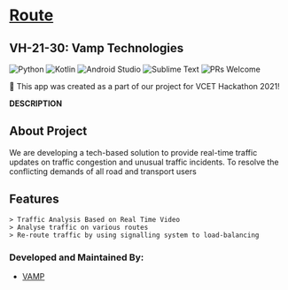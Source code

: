 # [Route](https://github.com/CatalystMonish/VH-21-30-Vamp-Technologies)
## VH-21-30: Vamp Technologies

![Python](https://img.shields.io/badge/python-language-green) ![Kotlin](https://img.shields.io/badge/Language-Kotlin-orange.svg) ![Android Studio](https://img.shields.io/badge/IDE-AndroidStudio-brightgreen.svg) ![Sublime Text](https://img.shields.io/badge/Sublime%20Text-IDE-blue) ![PRs Welcome](https://img.shields.io/badge/PullRequests-welcome-pink.svg)

:loudspeaker: This app was created as a part of our project for VCET Hackathon 2021!

**DESCRIPTION**

## About Project
We are developing a tech-based solution to provide real-time traffic updates on traffic congestion and unusual traffic incidents. To resolve the conflicting demands of all road and transport users

## Features

```
> Traffic Analysis Based on Real Time Video
> Analyse traffic on various routes
> Re-route traffic by using signalling system to load-balancing
```

### Developed and Maintained By:
* [VAMP](https://github.com/CatalystMonish)
